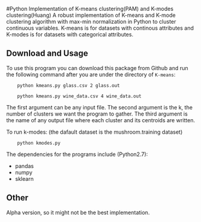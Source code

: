 #Python Implementation of K-means clustering(PAM) and K-modes clustering(Huang)
A robust implementation of K-means and K-mode clustering algorithm with max-min normalization in Python to cluster continuous variables. K-means is for datasets with continous attributes and K-modes is for datasets with categorical attributes.

## Download and Usage
To use this program you can download this package from Github and run the following command after you are under the directory of `K-means`:

		python kmeans.py glass.csv 2 glass.out
		
		python kmeans.py wine_data.csv 4 wine_data.out

The first argument can be any input file. The second argument is the k, the number of clusters we want the program to gather. The third argument is the name of any output file where each cluster and its centroids are written.


To run k-modes: (the dafault dataset is the mushroom.training dataset) 

		python kmodes.py

The dependencies for the programs include (Python2.7):

- pandas 
- numpy
- sklearn


## Other
Alpha version, so it might not be the best implementation.
